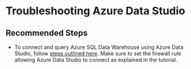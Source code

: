 <properties
    pageTitle="Troubleshooting Azure Data Studio"
    description="Troubleshooting Azure Data Studio"
    service="microsoft.sql"
    resource="servers"
    authors="saltug,mlee3gsd"
    ms.author="saltug,martinle"
    supportTopicIds="32635188"
    productPesIds="15818"
    displayOrder="63"
    selfHelpType="generic"
    resourceTags="datawarehouse"
    articleId="dw-portalandclienttools-azuredatastudio.md"
    cloudEnvironments="public, Fairfax"
/>

# Troubleshooting Azure Data Studio

## **Recommended Steps**

* To connect and query Azure SQL Data Warehouse using Azure Data Studio, follow [steps outlined here](https://docs.microsoft.com/sql/azure-data-studio/quickstart-sql-dw?view=sql-server-2017). Make sure to set the firewall rule allowing Azure Data Studio to connect as explained in the tutorial.
